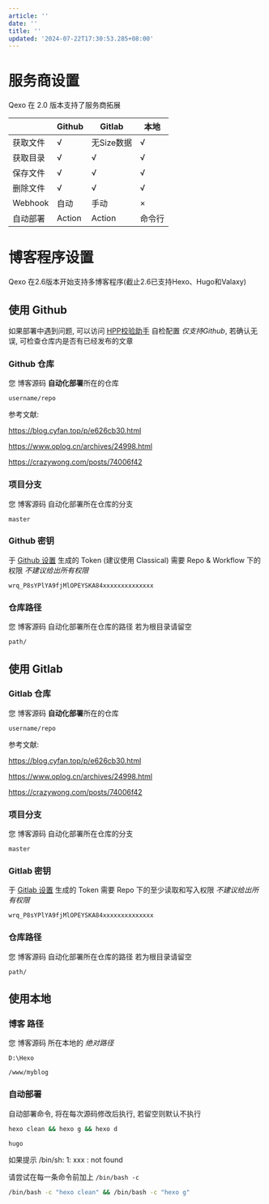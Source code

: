 ```yaml
---
article: ''
date: ''
title: ''
updated: '2024-07-22T17:30:53.285+08:00'
---
```

# 服务商设置

Qexo 在 2.0 版本支持了服务商拓展


|          | Github | Gitlab     | 本地   |
| -------- | ------ | ---------- | ------ |
| 获取文件 | √     | 无Size数据 | √     |
| 获取目录 | √     | √         | √     |
| 保存文件 | √     | √         | √     |
| 删除文件 | √     | √         | √     |
| Webhook  | 自动   | 手动       | ×     |
| 自动部署 | Action | Action     | 命令行 |

# 博客程序设置

Qexo 在2.6版本开始支持多博客程序(截止2.6已支持Hexo、Hugo和Valaxy)

## 使用 Github

如果部署中遇到问题, 可以访问 [HPP校验助手](https://hexoplusplus.cronfly.workers.dev/?step=start) 自检配置 *仅支持Github*, 若确认无误, 可检查仓库内是否有已经发布的文章

### Github 仓库

您 博客源码 **自动化部署**所在的仓库

```
username/repo
```

参考文献:

https://blog.cyfan.top/p/e626cb30.html

https://www.oplog.cn/archives/24998.html

https://crazywong.com/posts/74006f42

### 项目分支

您 博客源码 自动化部署所在仓库的分支

```
master
```

### Github 密钥

于 [Github 设置](https://github.com/settings/tokens) 生成的 Token (建议使用 Classical)
需要 Repo & Workflow 下的权限 *不建议给出所有权限*

```
wrq_P8sYPlYA9fjMlOPEYSKA84xxxxxxxxxxxxxx
```

### 仓库路径

您 博客源码 自动化部署所在仓库的路径 若为根目录请留空

```
path/
```

## 使用 Gitlab

### Gitlab 仓库

您 博客源码 **自动化部署**所在的仓库

```
username/repo
```

参考文献:

https://blog.cyfan.top/p/e626cb30.html

https://www.oplog.cn/archives/24998.html

https://crazywong.com/posts/74006f42

### 项目分支

您 博客源码 自动化部署所在仓库的分支

```
master
```

### Gitlab 密钥

于 [Gitlab 设置](https://gitlab.com/-/profile/personal_access_tokens) 生成的 Token
需要 Repo 下的至少读取和写入权限 *不建议给出所有权限*

```
wrq_P8sYPlYA9fjMlOPEYSKA84xxxxxxxxxxxxxx
```

### 仓库路径

您 博客源码 自动化部署所在仓库的路径 若为根目录请留空

```
path/
```

## 使用本地

### 博客 路径

您 博客源码 所在本地的 *绝对路径*

```
D:\Hexo
```

```
/www/myblog
```

### 自动部署

自动部署命令, 将在每次源码修改后执行, 若留空则默认不执行

```bash
hexo clean && hexo g && hexo d
```

```bash
hugo
```

如果提示 /bin/sh: 1: xxx : not found

请尝试在每一条命令前加上 `/bin/bash -c`

```bash
/bin/bash -c "hexo clean" && /bin/bash -c "hexo g"
```
